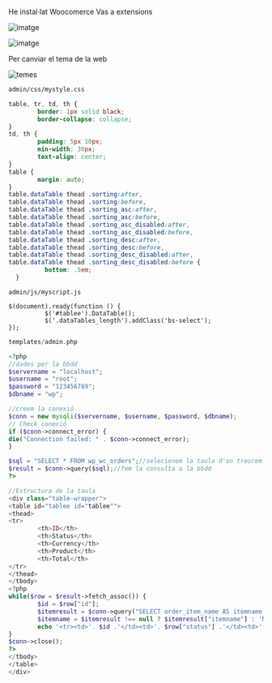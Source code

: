 He instal·lat Woocomerce
Vas a extensions 

![imatge](https://github.com/mmonpeat/Maquines_Virtuals/assets/115364869/84a7ab9c-8ea7-40fd-80ca-1ad908641577)

![imatge](https://github.com/mmonpeat/Maquines_Virtuals/assets/115364869/56d49a6c-46e3-4085-b6f3-eaf005135f41)

Per canviar el tema de la web 

![temes](https://github.com/mmonpeat/Maquines_Virtuals/assets/115364869/c9d3c0c7-6a31-4504-8199-c9c488413dc6)


```css
admin/css/mystyle.css

table, tr, td, th {
        border: 1px solid black;
        border-collapse: collapse;
}
td, th {
        padding: 5px 10px;
        min-width: 30px;
        text-align: center;
}
table {
        margin: auto;
}
table.dataTable thead .sorting:after,
table.dataTable thead .sorting:before,
table.dataTable thead .sorting_asc:after,
table.dataTable thead .sorting_asc:before,
table.dataTable thead .sorting_asc_disabled:after,
table.dataTable thead .sorting_asc_disabled:before,
table.dataTable thead .sorting_desc:after,
table.dataTable thead .sorting_desc:before,
table.dataTable thead .sorting_desc_disabled:after,
table.dataTable thead .sorting_desc_disabled:before {
          bottom: .5em;
  }

```

```
admin/js/myscript.js

$(document).ready(function () {
          $('#tablee').DataTable();
          $('.dataTables_length').addClass('bs-select');
});
```

```php
templates/admin.php

<?php
//dades per la bbdd
$servername = "localhost";
$username = "root";
$password = "123456789";
$dbname = "wp";

//creem la conexió
$conn = new mysqli($servername, $username, $password, $dbname);
// Check conexió
if ($conn->connect_error) {
die("Connection failed: " . $conn->connect_error);
}

$sql = "SELECT * FROM wp_wc_orders";//selecionem la taula d'on treurem algunes dades
$result = $conn->query($sql);//fem la consulta a la bbdd
?>

//Estructura de la taula 
<div class="table-wrapper">
<table id="tablee id="tablee"">
<thead>
<tr>
        <th>ID</th>
        <th>Status</th>
        <th>Currency</th>
        <th>Product</th>
        <th>Total</th>
</tr>
</thead>
</tbody>
<?php
while($row = $result->fetch_assoc()) {
        $id = $row["id"];
        $itemresult = $conn->query("SELECT order_item_name AS itemname FROM wp_woocommerce_order_items WHERE order_id = $id")->fetch_assoc();
        $itemname = $itemresult !== null ? $itemresult["itemname"] : 'NO SE';
        echo '<tr><td>'. $id .'</td><td>'. $row["status"] .'</td><td>'. $row["currency"] ."</td><td>$itemname</td><td>" . $row["total_amount"] . '</td></tr>';
}
$conn->close();
?>
</tbody>
</table>
</div>
```
